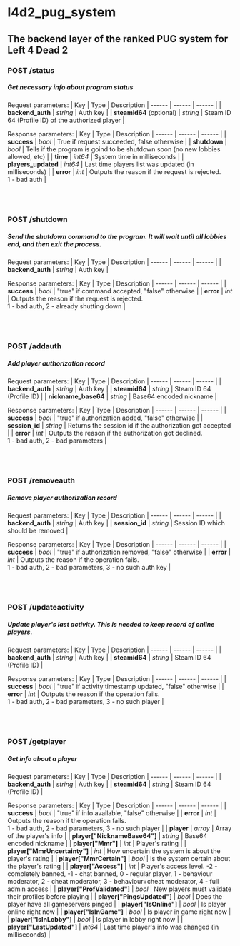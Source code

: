 
# l4d2_pug_system
## The backend layer of the ranked PUG system for Left 4 Dead 2

### POST /status
##### Get necessary info about program status
Request parameters:
| Key | Type | Description
| ------ | ------ | ------ |
| <strong>backend_auth</strong> | _string_ | Auth key |
| <strong>steamid64</strong> (optional) | _string_ | Steam ID 64 (Profile ID) of the authorized player |

Response parameters:
| Key | Type | Description
| ------ | ------ | ------ |
| <strong>success</strong> | _bool_ | True if request succeeded, false otherwise |
| <strong>shutdown</strong> | _bool_ | Tells if the program is goind to be shutdown soon (no new lobbies allowed, etc) |
| <strong>time</strong> | _int64_ | System time in milliseconds |
| <strong>players_updated</strong> | _int64_ | Last time players list was updated (in milliseconds) |
| <strong>error</strong> | _int_ | Outputs the reason if the request is rejected.<br>1 - bad auth |

<br/><br/>

### POST /shutdown
##### Send the shutdown command to the program. It will wait until all lobbies end, and then exit the process.
Request parameters:
| Key | Type | Description
| ------ | ------ | ------ |
| <strong>backend_auth</strong> | _string_ | Auth key |

Response parameters:
| Key | Type | Description
| ------ | ------ | ------ |
| <strong>success</strong> | _bool_ | "true" if command accepted, "false" otherwise |
| <strong>error</strong> | _int_ | Outputs the reason if the request is rejected.<br>1 - bad auth, 2 - already shutting down |

<br/><br/>

### POST /addauth
##### Add player authorization record
Request parameters:
| Key | Type | Description
| ------ | ------ | ------ |
| <strong>backend_auth</strong> | _string_ | Auth key |
| <strong>steamid64</strong> | _string_ | Steam ID 64 (Profile ID) |
| <strong>nickname_base64</strong> | _string_ | Base64 encoded nickname |

Response parameters:
| Key | Type | Description
| ------ | ------ | ------ |
| <strong>success</strong> | _bool_ | "true" if authorization added, "false" otherwise |
| <strong>session_id</strong> | _string_ | Returns the session id if the authorization got accepted |
| <strong>error</strong> | _int_ | Outputs the reason if the authorization got declined.<br>1 - bad auth, 2 - bad parameters |

<br/><br/>

### POST /removeauth
##### Remove player authorization record
Request parameters:
| Key | Type | Description
| ------ | ------ | ------ |
| <strong>backend_auth</strong> | _string_ | Auth key |
| <strong>session_id</strong> | _string_ | Session ID which should be removed |

Response parameters:
| Key | Type | Description
| ------ | ------ | ------ |
| <strong>success</strong> | _bool_ | "true" if authorization removed, "false" otherwise |
| <strong>error</strong> | _int_ | Outputs the reason if the operation fails.<br>1 - bad auth, 2 - bad parameters, 3 - no such auth key |

<br/><br/>

### POST /updateactivity
##### Update player's last activity. This is needed to keep record of online players.
Request parameters:
| Key | Type | Description
| ------ | ------ | ------ |
| <strong>backend_auth</strong> | _string_ | Auth key |
| <strong>steamid64</strong> | _string_ | Steam ID 64 (Profile ID) |

Response parameters:
| Key | Type | Description
| ------ | ------ | ------ |
| <strong>success</strong> | _bool_ | "true" if activity timestamp updated, "false" otherwise |
| <strong>error</strong> | _int_ | Outputs the reason if the operation fails.<br>1 - bad auth, 2 - bad parameters, 3 - no such player |

<br/><br/>

### POST /getplayer
##### Get info about a player
Request parameters:
| Key | Type | Description
| ------ | ------ | ------ |
| <strong>backend_auth</strong> | _string_ | Auth key |
| <strong>steamid64</strong> | _string_ | Steam ID 64 (Profile ID) |

Response parameters:
| Key | Type | Description
| ------ | ------ | ------ |
| <strong>success</strong> | _bool_ | "true" if info available, "false" otherwise |
| <strong>error</strong> | _int_ | Outputs the reason if the operation fails.<br>1 - bad auth, 2 - bad parameters, 3 - no such player |
| <strong>player</strong> | _array_ | Array of the player's info |
| <strong>player["NicknameBase64"]</strong> | _string_ | Base64 encoded nickname |
| <strong>player["Mmr"]</strong> | _int_ | Player's rating |
| <strong>player["MmrUncertainty"]</strong> | _int_ | How uncertain the system is about the player's rating |
| <strong>player["MmrCertain"]</strong> | _bool_ | Is the system certain about the player's rating |
| <strong>player["Access"]</strong> | _int_ | Player's access level. -2 - completely banned, -1 - chat banned, 0 - regular player, 1 - behaviour moderator, 2 - cheat moderator, 3 - behaviour+cheat moderator, 4 - full admin access |
| <strong>player["ProfValidated"]</strong> | _bool_ | New players must validate their profiles before playing |
| <strong>player["PingsUpdated"]</strong> | _bool_ | Does the player have all gameservers pinged |
| <strong>player["IsOnline"]</strong> | _bool_ | Is player online right now |
| <strong>player["IsInGame"]</strong> | _bool_ | Is player in game right now |
| <strong>player["IsInLobby"]</strong> | _bool_ | Is player in lobby right now |
| <strong>player["LastUpdated"]</strong> | _int64_ | Last time player's info was changed (in milliseconds) |
